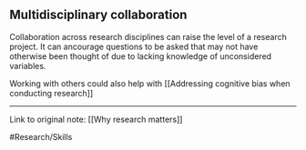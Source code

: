 ## Multidisciplinary collaboration
Collaboration across research disciplines can raise the level of a research project. It can ancourage questions to be asked that may not have otherwise been thought of due to lacking knowledge of unconsidered variables.

Working with others could also help with [[Addressing cognitive bias when conducting research]]

---
Link to original note:
[[Why research matters]]

#Research/Skills